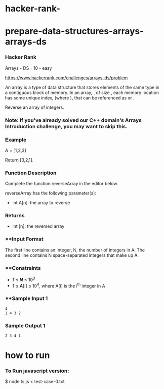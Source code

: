 # hacker-rank-
# prepare-data-structures-arrays-arrays-ds

### **Hacker Rank**

Arrays - DS - 10 - easy

https://www.hackerrank.com/challenges/arrays-ds/problem

An array is a type of data structure that stores elements of the same type in a contiguous block of memory. In an array, , of size , each memory location has some unique index,  (where ), that can be referenced as  or .

Reverse an array of integers.

### **Note**: If you've already solved our C++ domain's Arrays Introduction challenge, you may want to skip this.

### **Example**

A = [1,2,3]

Return [3,2,1].

### **Function Description**

Complete the function reverseArray in the editor below.

reverseArray has the following parameter(s):

- int A[n]: the array to reverse

### **Returns**

- int [n]: the reversed array

### **Input Format

The first line contains an integer, N, the number of integers in A.
The second line contains N space-separated integers that make up A.

### **Constraints

- 1 ≤ ***N*** ≤ 10<sup>3</sup>
- 1 ≤ ***A***[i] ≤ 10<sup>4</sup>, where A[i] is the i<sup>th</sup> integer in A

### **Sample Input 1

```
4
1 4 3 2
```
### **Sample Output 1**

```
2 3 4 1
```

# how to run

### To Run javascript version:

$ node ts.js < test-case-0.txt 
